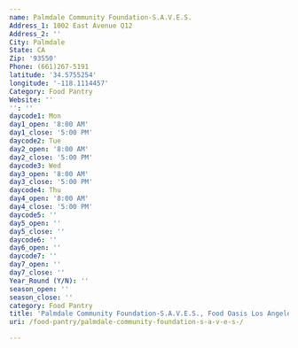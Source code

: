 ```yaml
---
name: Palmdale Community Foundation-S.A.V.E.S.
Address_1: 1002 East Avenue Q12
Address_2: ''
City: Palmdale
State: CA
Zip: '93550'
Phone: (661)267-5191
latitude: '34.5755254'
longitude: '-118.1114457'
Category: Food Pantry
Website: ''
'': ''
daycode1: Mon
day1_open: '8:00 AM'
day1_close: '5:00 PM'
daycode2: Tue
day2_open: '8:00 AM'
day2_close: '5:00 PM'
daycode3: Wed
day3_open: '8:00 AM'
day3_close: '5:00 PM'
daycode4: Thu
day4_open: '8:00 AM'
day4_close: '5:00 PM'
daycode5: ''
day5_open: ''
day5_close: ''
daycode6: ''
day6_open: ''
daycode7: ''
day7_open: ''
day7_close: ''
Year_Round (Y/N): ''
season_open: ''
season_close: ''
category: Food Pantry
title: 'Palmdale Community Foundation-S.A.V.E.S., Food Oasis Los Angeles'
uri: /food-pantry/palmdale-community-foundation-s-a-v-e-s-/

---
```

